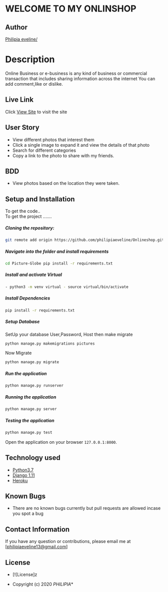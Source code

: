 # WELCOME TO MY ONLINSHOP
## Author  
  
[Philipia eveline/](https://github.com/philipiaeveline/Onlineshop)  
  
# Description  
Online Business or e-business is any kind of business or commercial transaction that includes sharing information across the internet
You can add comment,like or dislike.

  
##  Live Link  
 Click [View Site]()  to visit the site
 
## User Story  
  
* View different photos that interest them  
* Click a single image to expand it and view the details of that photo  
* Search for different categories   
* Copy a link to the photo to share with my friends.  

## BDD  
* View photos based on the location they were taken.

## Setup and Installation  
To get the code..  
To get the project .......  
##### Cloning the repository:  
 ```bash 
 git remote add origin https://github.com/philipiaeveline/Onlineshop.git

```
##### Navigate into the folder and install requirements  
 ```bash 
cd Picture-Globe pip install -r requirements.txt 
```
##### Install and activate Virtual  
 ```bash 
- python3 -m venv virtual - source virtual/bin/activate  
```  
##### Install Dependencies  
 ```bash 
 pip install -r requirements.txt 
```  
 ##### Setup Database  
  SetUp your database User,Password, Host then make migrate  
 ```bash 
python manage.py makemigrations pictures 
 ``` 
 Now Migrate  
 ```bash 
 python manage.py migrate 
```
##### Run the application  
 ```bash 
 python manage.py runserver 
``` 
##### Running the application  
 ```bash 
 python manage.py server 
```
##### Testing the application  
 ```bash 
 python manage.py test 
```
Open the application on your browser `127.0.0.1:8000`.  
  
## Technology used  
  
* [Python3.7](https://www.python.org/)  
* [Django 1.11](https://docs.djangoproject.com/en/2.2/)  
* [Heroku](https://heroku.com)  
  
## Known Bugs  
* There are no known bugs currently but pull requests are allowed incase you spot a bug  
  
## Contact Information  
If you have any question or contributions, please email me at [philipiaeveline13@gmail.com]  
  
## License 
* [![License]z

* Copyright (c) 2020 *PHILIPIA**